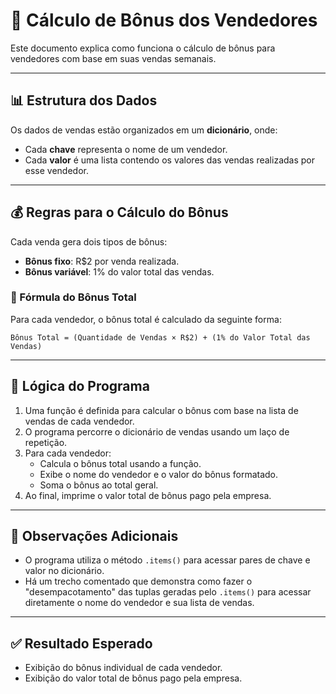 # 💼 Cálculo de Bônus dos Vendedores

Este documento explica como funciona o cálculo de bônus para vendedores com base em suas vendas semanais.

---

## 📊 Estrutura dos Dados

Os dados de vendas estão organizados em um **dicionário**, onde:

- Cada **chave** representa o nome de um vendedor.
- Cada **valor** é uma lista contendo os valores das vendas realizadas por esse vendedor.

---

## 💰 Regras para o Cálculo do Bônus

Cada venda gera dois tipos de bônus:

- **Bônus fixo**: R$2 por venda realizada.
- **Bônus variável**: 1% do valor total das vendas.

### 🧮 Fórmula do Bônus Total

Para cada vendedor, o bônus total é calculado da seguinte forma:

`Bônus Total = (Quantidade de Vendas × R$2) + (1% do Valor Total das Vendas)`


---

## 🔁 Lógica do Programa

1. Uma função é definida para calcular o bônus com base na lista de vendas de cada vendedor.
2. O programa percorre o dicionário de vendas usando um laço de repetição.
3. Para cada vendedor:
   - Calcula o bônus total usando a função.
   - Exibe o nome do vendedor e o valor do bônus formatado.
   - Soma o bônus ao total geral.
4. Ao final, imprime o valor total de bônus pago pela empresa.

---

## 🧠 Observações Adicionais

- O programa utiliza o método `.items()` para acessar pares de chave e valor no dicionário.
- Há um trecho comentado que demonstra como fazer o "desempacotamento" das tuplas geradas pelo `.items()` para acessar diretamente o nome do vendedor e sua lista de vendas.

---

## ✅ Resultado Esperado

- Exibição do bônus individual de cada vendedor.
- Exibição do valor total de bônus pago pela empresa.

